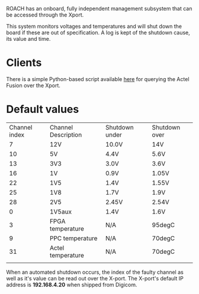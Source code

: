 ROACH has an onboard, fully independent management subsystem that can be
accessed through the Xport.

This system monitors voltages and temperatures and will shut down the
board if these are out of specification. A log is kept of the shutdown
cause, its value and time.

# Clients

There is a simple Python-based script available
[here](http://casper.berkeley.edu/svn/trunk/roach/sw/roach_monitor/roach_monitor.py)
for querying the Actel Fusion over the Xport.

# Default values

|               |                     |                |               |
| ------------- | ------------------- | -------------- | ------------- |
| Channel index | Channel Description | Shutdown under | Shutdown over |
| 7             | 12V                 | 10.0V          | 14V           |
| 10            | 5V                  | 4.4V           | 5.6V          |
| 13            | 3V3                 | 3.0V           | 3.6V          |
| 16            | 1V                  | 0.9V           | 1.05V         |
| 22            | 1V5                 | 1.4V           | 1.55V         |
| 25            | 1V8                 | 1.7V           | 1.9V          |
| 28            | 2V5                 | 2.45V          | 2.54V         |
| 0             | 1V5aux              | 1.4V           | 1.6V          |
| 3             | FPGA temperature    | N/A            | 95degC        |
| 9             | PPC temperature     | N/A            | 70degC        |
| 31            | Actel temperature   | N/A            | 70degC        |
|               |                     |                |               |

When an automated shutdown occurs, the index of the faulty channel as
well as it's value can be read out over the X-port. The X-port's default
IP address is **192.168.4.20** when shipped from Digicom.
